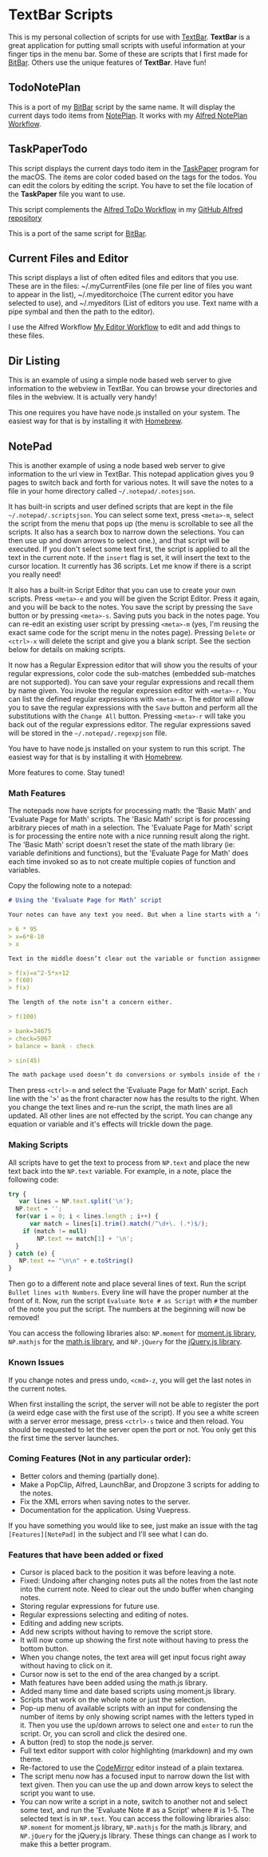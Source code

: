 # TextBar Scripts

This is my personal collection of scripts for use with [TextBar](http://richsomerfield.com/apps/textbar/). **TextBar** is a great application for putting small scripts with useful information at your finger tips in the menu bar. Some of these are scripts that I first made for [BitBar](https://getbitbar.com/). Others use the unique features of **TextBar**. Have fun!

## TodoNotePlan

This is a port of my [BitBar](https://getbitbar.com/) script by the same name. It will display the current days todo items from [NotePlan](https://noteplan.co/). It works with my [Alfred NotePlan Workflow](https://github.com/raguay/MyAlfred/blob/master/Alfred%203/NotePlanWorkflow.alfredworkflow).

## TaskPaperTodo

This script displays the current days todo item in the [TaskPaper](https://www.taskpaper.com/) program for the macOS. The items are color coded based on the tags for the todos. You can edit the colors by editing the script. You have to set the file location of the **TaskPaper** file you want to use.

This script complements the [Alfred ToDo Workflow](https://github.com/raguay/MyAlfred/blob/master/Alfred%203/TodoWorkflow.alfredworkflow) in my [GitHub Alfred repository](https://github.com/raguay/MyAlfred)

This is a port of the same script for [BitBar](https://getbitbar.com/).

## Current Files and Editor

This script displays a list of often edited files and editors that you use. These are in the files: ~/.myCurrentFiles (one file per line of files you want to appear in the list), ~/.myeditorchoice (The current editor you have selected to use), and ~/.myeditors (List of editors you use. Text name with a pipe symbal and then the path to the editor).

I use the Alfred Workflow [My Editor Workflow](https://github.com/raguay/MyAlfred/blob/master/Alfred%203/My%20Editor%20Workflow.alfredworkflow) to edit and add things to these files.

## Dir Listing

This is an example of using a simple node based web server to give information to the webview in TextBar. You can browse your directories and files in the webview. It is actually very handy!

This one requires you have have node.js installed on your system. The easiest way for that is by installing it with [Homebrew](http://brew.sh).

## NotePad

This is another example of using a node based web server to give information to the url view in TextBar. This notepad application gives you 9 pages to switch back and forth for various notes. It will save the notes to a file in your home directory called `~/.notepad/.notesjson`. 

It has built-in scripts and user defined scripts that are kept in the file `~/.notepad/.scriptsjson`. You can select some text, press `<meta>-m`, select the script from the menu that pops up (the menu is scrollable to see all the scripts. It also has a search box to narrow down the selections. You can then use up and down arrows to select one.), and that script will be executed. If you don't select some text first, the script is applied to all the text in the current note. If the `insert` flag is set, it will insert the text to the cursor location. It currently has 36 scripts. Let me know if there is a script you really need!

It also has a built-in Script Editor that you can use to create your own scripts. Press `<meta>-e` and you will be given the Script Editor. Press it again, and you will be back to the notes. You save the script by pressing the `Save` button or by pressing `<meta>-s`. Saving puts you back in the notes page. You can re-edit an existing user script by pressing `<meta>-m` (yes, I'm reusing the exact same code for the script menu in the notes page). Pressing `Delete` or `<ctrl>-x` will delete the script and give you a blank script. See the section below for details on making scripts.

It now has a Regular Expression editor that will show you the results of your regular expressions, color code the sub-matches (embedded sub-matches are not supported). You can save your regular expressions and recall them by name given. You invoke the regular expression editor with `<meta>-r`. You can list the defined regular expressions with `<meta>-m`. The editor will allow you to save the regular expressions with the `Save` button and perform all the substitutions with the `Change All` button. Pressing `<meta>-r` will take you back out of the regular expressions editor. The regular expressions saved will be stored in the `~/.notepad/.regexpjson` file.

You have to have node.js installed on your system to run this script. The easiest way for that is by installing it with [Homebrew](http://brew.sh).

More features to come. Stay tuned!

### Math Features

The notepads now have scripts for processing math: the 'Basic Math' and 'Evaluate Page for Math' scripts. The 'Basic Math' script is for processing arbitrary pieces of math in a selection. The 'Evaluate Page for Math' script is for processing the entire note with a nice running result along the right. The 'Basic Math' script doesn't reset the state of the math library (ie: variable definitions and functions), but the 'Evaluate Page for Math' does each time invoked so as to not create multiple copies of function and variables.

Copy the following note to a notepad:

```markdown
# Using the ‘Evaluate Page for Math’ script

Your notes can have any text you need. But when a line starts with a ‘>’, that whole line is processed for math. The line is processed and the answer pushed to the right with a ‘|’ symbol.

> 6 * 95
> x=6*8-10
> x

Text in the middle doesn’t clear out the variable or function assignments before it.

> f(x)=x^2-5*x+12
> f(60)
> f(x)

The length of the note isn’t a concern either.

> f(100)

> bank=34675
> check=5067
> balance = bank - check

> sin(45)

The math package used doesn’t do conversions or symbols inside of the math expressions. The math library used is [mathjs 4.0](http://mathjs.org/).
```

Then press `<ctrl>-m` and select the 'Evaluate Page for Math' script. Each line with the '>' as the front character now has the results to the right. When you change the text lines and re-run the script, the math lines are all updated. All other lines are not effected by the script. You can change any equation or variable and it's effects will trickle down the page.

### Making Scripts

All scripts have to get the text to process from `NP.text` and place the new text back into the `NP.text` variable. For example, in a note, place the following code:

```javascript
try {
   var lines = NP.text.split('\n');
  NP.text = '';
  for(var i = 0; i < lines.length ; i++) {
      var match = lines[i].trim().match(/^\d+\. (.*)$/);
    if (match != null)
        NP.text += match[1] + '\n';
  }
} catch (e) {
   NP.text += "\n\n" + e.toString()
}
```

Then go to a different note and place several lines of text. Run the script `Bullet lines with Numbers`. Every line will have the proper number at the front of it. Now, run the script `Evaluate Note # as Script` with `#` the number of the note you put the script. The numbers at the beginning will now be removed!

You can access the following libraries also: `NP.moment` for [moment.js library](https://momentjs.com/), `NP.mathjs` for the [math.js library](http://mathjs.org/), and `NP.jQuery` for the [jQuery.js library](https://jquery.com/).

### Known Issues

If you change notes and press undo, `<cmd>-z`, you will get the last notes in the current notes.

When first installing the script, the server will not be able to register the port (a weird edge case with the first use of the script). If you see a white screen with a server error message, press `<ctrl>-s` twice and then reload. You should be requested to let the server open the port or not. You only get this the first time the server launches.

### Coming Features (Not in any particular order):

- Better colors and theming (partially done).
- Make a PopClip, Alfred, LaunchBar, and Dropzone 3 scripts for adding to the notes.
- Fix the XML errors when saving notes to the server.
- Documentation for the application. Using Vuepress.

If you have something you would like to see, just make an issue with the tag `[Features][NotePad]` in the subject and I'll see what I can do.

### Features that have been added or fixed

- Cursor is placed back to the position it was before leaving a note.
- Fixed: Undoing after changing notes puts all the notes from the last note into the current note. Need to clear out the undo buffer when changing notes.
- Storing regular expressions for future use.
- Regular expressions selecting and editing of notes.
- Editing and adding new scripts.
- Add new scripts without having to remove the script store.
- It will now come up showing the first note without having to press the bottom button.
- When you change notes, the text area will get input focus right away without having to click on it.
- Cursor now is set to the end of the area changed by a script.
- Math features have been added using the math.js library.
- Added many time and date based scripts using moment.js library.
- Scripts that work on the whole note or just the selection.
- Pop-up menu of available scripts with an input for condensing the number of items by only showing script names with the letters typed in it. Then you use the up/down arrows to select one and `enter` to run the script. Or, you can scroll and click the desired one.
- A button (red) to stop the node.js server.
- Full text editor support with color highlighting (markdown) and my own theme.
- Re-factored to use the [CodeMirror](https://codemirror.net) editor instead of a plain textarea.
- The script menu now has a focused input to narrow down the list with text given. Then you can use the up and down arrow keys to select the script you want to use.
- You can now write a script in a note, switch to another not and select some text, and run the 'Evaluate Note # as a Script' where # is 1-5. The selected text is in `NP.text`. You can access the following libraries also: `NP.moment` for moment.js library, `NP.mathjs` for the math.js library, and `NP.jQuery` for the jQuery.js library. These things can change as I work to make this a better program.
